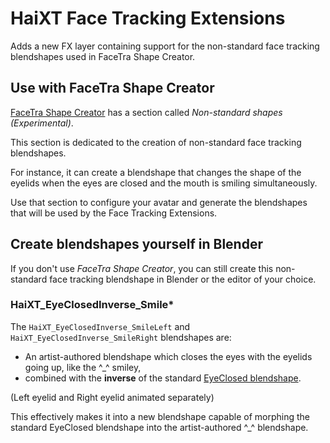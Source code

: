 ﻿# HaiXT Face Tracking Extensions

Adds a new FX layer containing support for the non-standard face tracking blendshapes used in FaceTra Shape Creator.

## Use with FaceTra Shape Creator

[FaceTra Shape Creator](/docs/products/facetra-shape-creator) has a section called *Non-standard shapes (Experimental)*.

This section is dedicated to the creation of non-standard face tracking blendshapes.

For instance, it can create a blendshape that changes the shape of the eyelids when the eyes are closed and the mouth is smiling simultaneously.

Use that section to configure your avatar and generate the blendshapes that will be used by the Face Tracking Extensions.

## Create blendshapes yourself in Blender

If you don't use *FaceTra Shape Creator*, you can still create this non-standard face tracking blendshape in Blender or the editor of your choice.

### HaiXT_EyeClosedInverse_Smile*

The `HaiXT_EyeClosedInverse_SmileLeft` and `HaiXT_EyeClosedInverse_SmileRight` blendshapes are:

- An artist-authored blendshape which closes the eyes with the eyelids going up, like the ^_^ smiley,
- combined with the **inverse** of the standard [EyeClosed blendshape](https://docs.vrcft.io/docs/tutorial-avatars/tutorial-avatars-extras/unified-blendshapes#ue-base-shapes).

(Left eyelid and Right eyelid animated separately)

This effectively makes it into a new blendshape capable of morphing the standard EyeClosed blendshape into the artist-authored ^_^ blendshape.